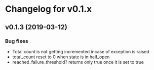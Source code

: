 # Changelog for v0.1.x

## v0.1.3 (2019-03-12)

### Bug fixes

  * Total count is not getting incremented incase of exception is raised
  * total_count reset to 0 when state is in half_open
  * reached_failure_threshold? returns only true once it is set to true
